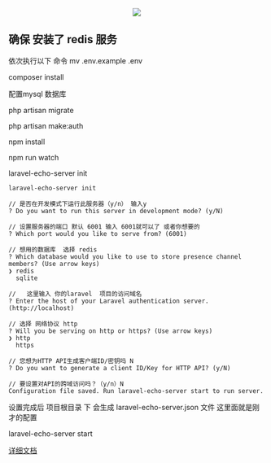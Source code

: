 <p align="center"><img src="https://laravel.com/assets/img/components/logo-laravel.svg"></p>


## 确保 安装了 redis 服务

依次执行以下 命令
mv .env.example .env

composer install

配置mysql 数据库

php artisan migrate

php artisan make:auth


npm install 

npm run watch

laravel-echo-server init
    
    
    laravel-echo-server init
    
    // 是否在开发模式下运行此服务器（y/n） 输入y
    ? Do you want to run this server in development mode? (y/N) 
    
    // 设置服务器的端口 默认 6001 输入 6001就可以了 或者你想要的
    ? Which port would you like to serve from? (6001)
    
    // 想用的数据库  选择 redis
    ? Which database would you like to use to store presence channel members? (Use arrow keys)
    ❯ redis 
      sqlite 
      
    //   这里输入 你的laravel  项目的访问域名
    ? Enter the host of your Laravel authentication server. (http://localhost) 
    
    // 选择 网络协议 http
    ? Will you be serving on http or https? (Use arrow keys)
    ❯ http 
      https 
      
    // 您想为HTTP API生成客户端ID/密钥吗 N
    ? Do you want to generate a client ID/Key for HTTP API? (y/N) 
    
    // 要设置对API的跨域访问吗？（y/n）N
    Configuration file saved. Run laravel-echo-server start to run server.
    
设置完成后  项目根目录 下 会生成 laravel-echo-server.json 文件  这里面就是刚才的配置

laravel-echo-server start

[详细文档](https://www.iwhao.top/article/24)



